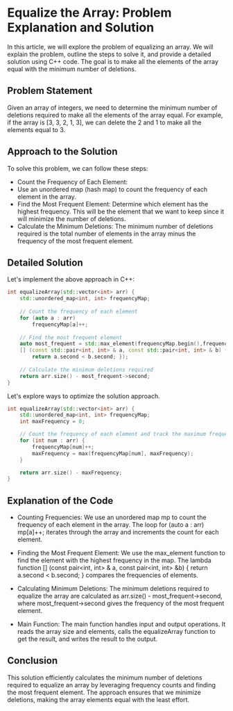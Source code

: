 # Equalize the Array: Problem Explanation and Solution
In this article, we will explore the problem of equalizing an array. We will explain the problem, outline the steps to solve it, and provide a detailed solution using C++ code. The goal is to make all the elements of the array equal with the minimum number of deletions.

## Problem Statement
Given an array of integers, we need to determine the minimum number of deletions required to make all the elements of the array equal. For example, if the array is [3, 3, 2, 1, 3], we can delete the 2 and 1 to make all the elements equal to 3.

## Approach to the Solution
To solve this problem, we can follow these steps:

- Count the Frequency of Each Element:
- Use an unordered map (hash map) to count the frequency of each element in the array.
- Find the Most Frequent Element:
  Determine which element has the highest frequency. This will be the element that we want to keep since it will minimize the number of deletions.
- Calculate the Minimum Deletions:
  The minimum number of deletions required is the total number of elements in the array minus the frequency of the most frequent element.

## Detailed Solution
Let's implement the above approach in C++:
```cpp
int equalizeArray(std::vector<int> arr) {
    std::unordered_map<int, int> frequencyMap;
    
    // Count the frequency of each element
    for (auto a : arr) 
        frequencyMap[a]++;
    
    // Find the most frequent element
    auto most_frequent = std::max_element(frequencyMap.begin(),frequencyMap.end(), 
    [] (const std::pair<int, int> & a, const std::pair<int, int> & b) {
        return a.second < b.second; });
    
    // Calculate the minimum deletions required
    return arr.size() - most_frequent->second;
}
```

Let's explore ways to optimize the solution approach.
```cpp
int equalizeArray(std::vector<int> arr) {
    std::unordered_map<int, int> frequencyMap;
    int maxFrequency = 0;

    // Count the frequency of each element and track the maximum frequency
    for (int num : arr) {
        frequencyMap[num]++;
        maxFrequency = max(frequencyMap[num], maxFrequency);
    }

    return arr.size() - maxFrequency;
}
```

## Explanation of the Code
- Counting Frequencies:
  We use an unordered map mp to count the frequency of each element in the array. The loop for (auto a : arr) mp[a]++; iterates through the array and increments the count for each element.

- Finding the Most Frequent Element:
  We use the max_element function to find the element with the highest frequency in the map. The lambda function [] (const pair<int, int> & a, const pair<int, int> &b) { return a.second < b.second; } compares the frequencies of elements.

- Calculating Minimum Deletions:
  The minimum deletions required to equalize the array are calculated as arr.size() - most_frequent->second, where most_frequent->second gives the frequency of the most frequent element.

- Main Function:
  The main function handles input and output operations. It reads the array size and elements, calls the equalizeArray function to get the result, and writes the result to the output.

## Conclusion
This solution efficiently calculates the minimum number of deletions required to equalize an array by leveraging frequency counts and finding the most frequent element. The approach ensures that we minimize deletions, making the array elements equal with the least effort.
